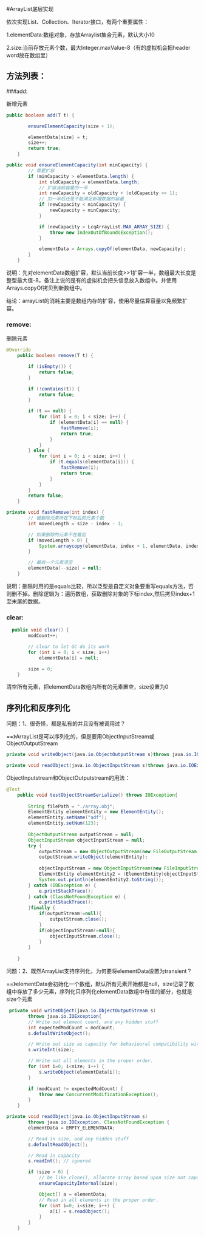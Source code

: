 #ArrayList底层实现

依次实现List、Collection、Iterator接口，有两个重要属性：

1.elementData:数组对象，存放Arraylist集合元素，默认大小10

2.size:当前存放元素个数，最大Integer.maxValue-8（有的虚拟机会把header word放在数组里）



## 方法列表：

###add:

新增元素

```java
public boolean add(T t) {

		ensureElementCapacity(size + 1);

		elementData[size] = t;
		size++;
		return true;
	}
```

```java
public void ensureElementCapacity(int minCapacity) {
		// 需要扩容
		if (minCapacity > elementData.length) {
			int oldCapacity = elementData.length;
			// 扩容当前容量的一半
			int newCapacity = oldCapacity + (oldCapacity >> 1);
			// 加一半后还是不能满足新增数据的容量
			if (newCapacity < minCapacity) {
				newCapacity = minCapacity;
			}

			if (newCapacity > LcqArrayList.MAX_ARRAY_SIZE) {
				throw new IndexOutOfBoundsException();
			}

			elementData = Arrays.copyOf(elementData, newCapacity);
		}
	}
```

说明：先对elementData数组扩容，默认当前长度>>1扩容一半，数组最大长度是整型最大值-8，备注上说的是有的虚拟机会把头信息放入数组中。并使用Arrays.copyOf拷贝到新数组中。

结论：arrayList的消耗主要是数组内存的扩容，使用尽量估算容量以免频繁扩容。



### remove:

删除元素

```java
@Override
	public boolean remove(T t) {

		if (isEmpty()) {
			return false;
		}

		if (!contains(t)) {
			return false;
		}

		if (t == null) {
			for (int i = 0; i < size; i++) {
				if (elementData[i] == null) {
					fastRemove(i);
					return true;
				}
			}
		} else {
			for (int i = 0; i < size; i++) {
				if (t.equals(elementData[i])) {
					fastRemove(i);
					return true;
				}
			}
		}
		return false;
	}
```

```java
private void fastRemove(int index) {
		// 被删除元素所在下标后的元素个数
		int movedLength = size - index - 1;

		// 如果删除的元素不在最后
		if (movedLength > 0) {
			System.arraycopy(elementData, index + 1, elementData, index, movedLength);
		}

		// 最后一个元素清空
		elementData[--size] = null;
	}
```

说明：删除时用的是equals比较，所以泛型是自定义对象要重写equals方法，否则删不掉。删除逻辑为：遍历数组，获取删除对象的下标index,然后拷贝index+1至末尾的数据。

### clear:

```java
  public void clear() {
        modCount++;

        // clear to let GC do its work
        for (int i = 0; i < size; i++)
            elementData[i] = null;

        size = 0;
    }
```

清空所有元素，把elementData数组内所有的元素置空，size设置为0



## 序列化和反序列化

问题：1、很奇怪，都是私有的并且没有被调用过？

==》ArrayList是可以序列化的，但是要用ObjectInputStream或ObjectOutputStream

```java
private void writeObject(java.io.ObjectOutputStream s)throws java.io.IOException

private void readObject(java.io.ObjectInputStream s)throws java.io.IOException, ClassNotFoundException
```

ObjectInputstream和ObjectOutputstream的用法：

```java
@Test
	public void testObjectStreamSerialize() throws IOException{
		
		String filePath = "./array.obj";
		ElementEntity elementEntity = new ElementEntity();
		elementEntity.setName("adf");
		elementEntity.setNum(123);
		
		ObjectOutputStream outputStream = null;
		ObjectInputStream objectInputStream = null;
		try {
			outputStream = new ObjectOutputStream(new FileOutputStream(filePath));
			outputStream.writeObject(elementEntity);
			
			objectInputStream = new ObjectInputStream(new FileInputStream(filePath));
			ElementEntity elementEntity2 = (ElementEntity)objectInputStream.readObject();
			System.out.println(elementEntity2.toString());
		} catch (IOException e) {
			e.printStackTrace();
		} catch (ClassNotFoundException e) {
			e.printStackTrace();
		}finally {
			if(outputStream!=null){
				outputStream.close();
			}
			if(objectInputStream!=null){
				objectInputStream.close();
			}
		}
		
	}
```



问题：2、既然ArrayList支持序列化，为何要将elementData设置为transient？

==》elementData会初始化一个数组，默认所有元素开始都是null，size记录了数组中存放了多少元素，序列化只序列化elementData数组中有值的部分，也就是size个元素

```java
 private void writeObject(java.io.ObjectOutputStream s)
        throws java.io.IOException{
        // Write out element count, and any hidden stuff
        int expectedModCount = modCount;
        s.defaultWriteObject();

        // Write out size as capacity for behavioural compatibility with clone()
        s.writeInt(size);

        // Write out all elements in the proper order.
        for (int i=0; i<size; i++) {
            s.writeObject(elementData[i]);
        }

        if (modCount != expectedModCount) {
            throw new ConcurrentModificationException();
        }
    }
```

```java
private void readObject(java.io.ObjectInputStream s)
        throws java.io.IOException, ClassNotFoundException {
        elementData = EMPTY_ELEMENTDATA;

        // Read in size, and any hidden stuff
        s.defaultReadObject();

        // Read in capacity
        s.readInt(); // ignored

        if (size > 0) {
            // be like clone(), allocate array based upon size not capacity
            ensureCapacityInternal(size);

            Object[] a = elementData;
            // Read in all elements in the proper order.
            for (int i=0; i<size; i++) {
                a[i] = s.readObject();
            }
        }
    }
```

